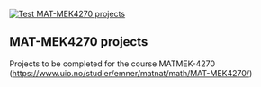 [![Test MAT-MEK4270 projects](https://github.com/Filmon492/course-projects/actions/workflows/matmek4270.yml/badge.svg)](https://github.com/Filmon492/course-projects/actions/workflows/matmek4270.yml)

## MAT-MEK4270 projects

Projects to be completed for the course MATMEK-4270 (https://www.uio.no/studier/emner/matnat/math/MAT-MEK4270/)
